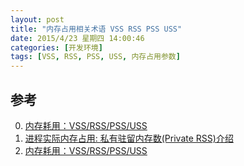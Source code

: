 ```yaml
---
layout: post
title: "内存占用相关术语 VSS RSS PSS USS"
date: 2015/4/23 星期四 14:00:46 
categories: [开发环境]
tags: [VSS, RSS, PSS, USS, 内存占用参数]
---
```


## 参考
0. [内存耗用：VSS/RSS/PSS/USS][0]
1. [进程实际内存占用: 私有驻留内存数(Private RSS)介绍 ][1]
2. [内存耗用：VSS/RSS/PSS/USS][2]


[0]: http://hi.baidu.com/donghaozheng/item/6133dcc5eeaf6bbb0c0a7bfa "内存耗用：VSS/RSS/PSS/USS"
[1]: http://blog.chinaunix.net/uid-25324849-id-3198505.html "进程实际内存占用: 私有驻留内存数(Private RSS)介绍 "
[2]: http://blog.csdn.net/adaptiver/article/details/7084364 "内存耗用：VSS/RSS/PSS/USS"
